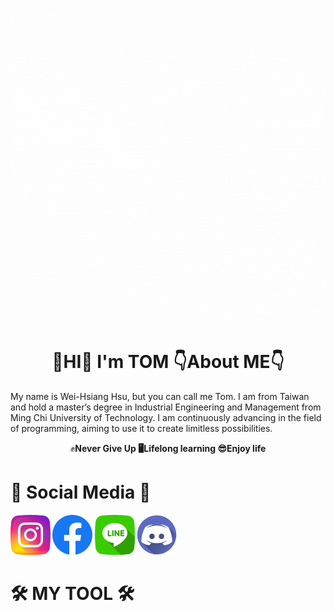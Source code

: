 ![](images/Hello.gif)

# <h1 align="center"> 👋HI👋  **I'm  TOM**  👇About ME👇
My name is Wei-Hsiang Hsu, but you can call me Tom. I am from Taiwan and hold a master’s degree in Industrial Engineering and Management from Ming Chi University of Technology. I am continuously advancing in the field of programming, aiming to use it to create limitless possibilities.  
<p align="center"> ✊<b>Never Give Up<b>   🖥<b>Lifelong learning<b>   😎<b>Enjoy life<b>

# 🤙 <b>Social Media<b> 🤙
[![](images/instagram.png)](https://www.instagram.com/hiiamagoodguy/) 
[![](images/facebook.png)](https://www.facebook.com/xu.w.xiang.77) 
[![](images/line.png)](https://line.me/ti/p/sVGIN-r6h8) 
[![](images/discord.png)](https://discordapp.com/users/1180464720478744576)

# 🛠 MY TOOL 🛠
